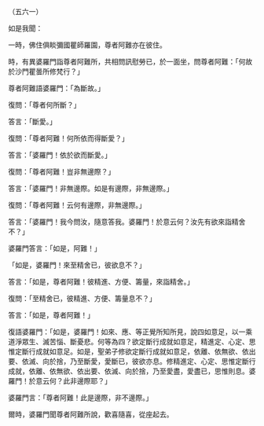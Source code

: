（五六一）

如是我聞：

一時，佛住俱睒彌國瞿師羅園，尊者阿難亦在彼住。

時，有異婆羅門詣尊者阿難所，共相問訊慰勞已，於一面坐，問尊者阿難：「何故於沙門瞿曇所修梵行？」

尊者阿難語婆羅門：「為斷故。」

復問：「尊者何所斷？」

答言：「斷愛。」

復問：「尊者阿難！何所依而得斷愛？」

答言：「婆羅門！依於欲而斷愛。」

復問：「尊者阿難！豈非無邊際？」

答言：「婆羅門！非無邊際。如是有邊際，非無邊際。」

復問：「尊者阿難！云何有邊際，非無邊際。」

答言：「婆羅門！我今問汝，隨意答我。婆羅門！於意云何？汝先有欲來詣精舍不？」

婆羅門答言：「如是，阿難！」

「如是，婆羅門！來至精舍已，彼欲息不？」

答言：「如是，尊者阿難！彼精進、方便、籌量，來詣精舍。」

復問：「至精舍已，彼精進、方便、籌量息不？」

答言：「如是，尊者阿難！」

復語婆羅門：「如是，婆羅門！如來、應、等正覺所知所見，說四如意足，以一乘道淨眾生、滅苦惱、斷憂悲。何等為四？欲定斷行成就如意足，精進定、心定、思惟定斷行成就如意足。如是，聖弟子修欲定斷行成就如意足，依離、依無欲、依出要、依滅、向於捨，乃至斷愛，愛斷已，彼欲亦息。修精進定、心定、思惟定斷行成就，依離、依無欲、依出要、依滅、向於捨，乃至愛盡，愛盡已，思惟則息。婆羅門！於意云何？此非邊際耶？」

婆羅門言：「尊者阿難！此是邊際，非不邊際。」

爾時，婆羅門聞尊者阿難所說，歡喜隨喜，從座起去。




